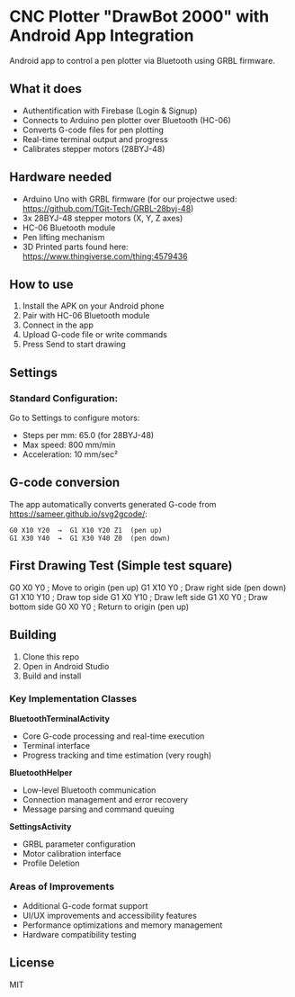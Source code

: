 # CNC Plotter "DrawBot 2000" with Android App Integration

Android app to control a pen plotter via Bluetooth using GRBL firmware.

## What it does

- Authentification with Firebase (Login & Signup)
- Connects to Arduino pen plotter over Bluetooth (HC-06)
- Converts G-code files for pen plotting 
- Real-time terminal output and progress
- Calibrates stepper motors (28BYJ-48)

## Hardware needed

- Arduino Uno with GRBL firmware (for our projectwe used: https://github.com/TGit-Tech/GRBL-28byj-48)
- 3x 28BYJ-48 stepper motors (X, Y, Z axes)
- HC-06 Bluetooth module
- Pen lifting mechanism
- 3D Printed parts found here: https://www.thingiverse.com/thing:4579436

## How to use

1. Install the APK on your Android phone
2. Pair with HC-06 Bluetooth module
3. Connect in the app
4. Upload G-code file or write commands
5. Press Send to start drawing

## Settings

### Standard Configuration:
Go to Settings to configure motors:
- Steps per mm: 65.0 (for 28BYJ-48)
- Max speed: 800 mm/min
- Acceleration: 10 mm/sec²

## G-code conversion

The app automatically converts generated G-code from https://sameer.github.io/svg2gcode/:
```
G0 X10 Y20  →  G1 X10 Y20 Z1  (pen up)
G1 X30 Y40  →  G1 X30 Y40 Z0  (pen down)
```
## First Drawing Test (Simple test square)

G0 X0 Y0      ; Move to origin (pen up)
G1 X10 Y0     ; Draw right side (pen down) 
G1 X10 Y10    ; Draw top side
G1 X0 Y10     ; Draw left side
G1 X0 Y0      ; Draw bottom side
G0 X0 Y0      ; Return to origin (pen up)

## Building

1. Clone this repo
2. Open in Android Studio
3. Build and install


### Key Implementation Classes

**BluetoothTerminalActivity**
- Core G-code processing and real-time execution
- Terminal interface
- Progress tracking and time estimation (very rough)

**BluetoothHelper** 
- Low-level Bluetooth communication
- Connection management and error recovery
- Message parsing and command queuing

**SettingsActivity**
- GRBL parameter configuration
- Motor calibration interface
- Profile Deletion

### Areas of Improvements
- Additional G-code format support
- UI/UX improvements and accessibility features
- Performance optimizations and memory management
- Hardware compatibility testing

## License

MIT
